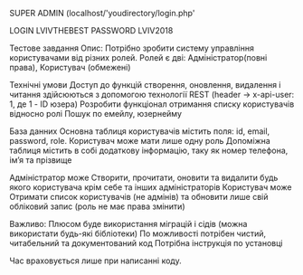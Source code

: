 
SUPER ADMIN (localhost/'youdirectory/login.php'

LOGIN  LVIVTHEBEST
PASSWORD  LVIV2018


Тестове завдання
Опис: Потрібно зробити систему управління користувачами від різних ролей. Ролей є дві: Адміністратор(повні права), Користувач (обмежені)

Технічні умови
Доступ до функцій створення, оновлення, видалення і читання здійсюються  з допомогою технології REST (header -> x-api-user: 1, де 1 - ID юзера)
Розробити функціонал отримання списку користувачів відносно ролі
Пошук по емейлу, юзернейму

База данних
Основна таблиця користувачів містить поля: id, email, password, role. Користувач може мати лише одну роль
Допоміжна таблиця містить в собі додаткову інформацію, таку як номер телефона, ім’я та прізвище

Адміністратор може
Створити, прочитати, оновити та видалити будь якого користувача крім себе та інших адміністраторів
Користувач може
Отримати список користувачів (не адмінів) та обновити лише свій обліковий запис (роль не має права змінити)


Важливо:
Плюсом буде використання міграцій і сідів (можна використати будь-які бібліотеки)
По можливості потрібен чистий, читабельний та документований код
Потрібна інструкція по установці

Час враховується лише при написанні коду.
